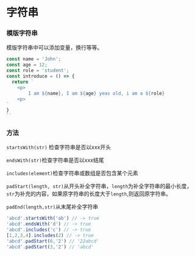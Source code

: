 # 字符串

### 模版字符串

模版字符串中可以添加变量，换行等等。

``` javascript
const name = 'John';
const age = 12;
const role = 'student';
const introduce = () => {
  return `
	<p>
		I am ${name}, I am ${age} yeas old, i am a ${role}
	<p>
`
}
``
```

### 方法

`startsWith(str)` 检查字符串是否以xxx开头

`endsWith(str)`检查字符串是否以xxx结尾

`includes(element)`检查字符串或数组是否包含某个元素

`padStart(length, str)`从开头补全字符串，`length`为补全字符串的最小长度，`str`为补充的内容，如果原字符串的长度大于`length`,则返回原字符串。

`padEnd(length,str)`从末尾补全字符串

``` javascript
'abcd'.startsWith('ab') // -> true
'abcd'.endsWith('d') // -> true
'abcd'.includes('c') // -> true
[1,2,3,4].includes(2) // -> true
'abcd'.padStart(6,'2') // '22abcd'
'abcd'.padStart(3,'2') // 'abcd'
```



